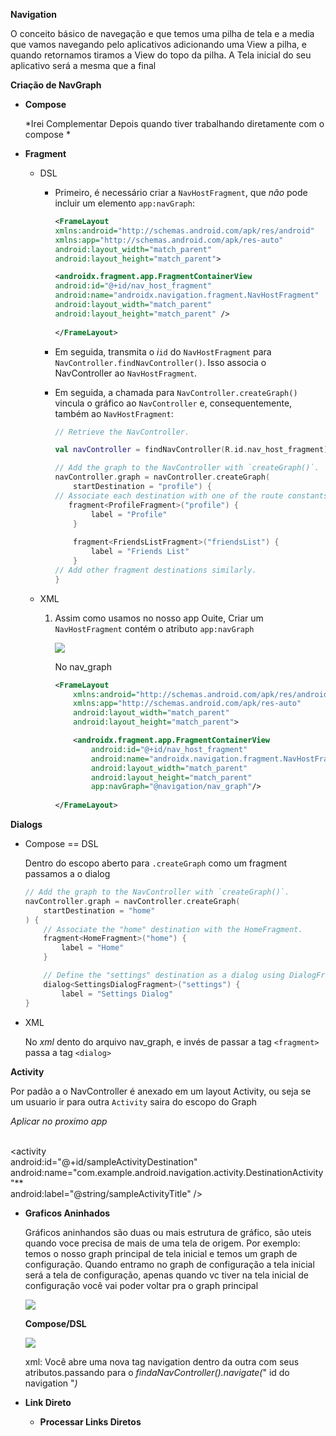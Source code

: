**Navigation**

O conceito básico de navegação e que temos uma pilha de tela e a media que vamos navegando pelo aplicativos adicionando uma View a pilha, e quando retornamos tiramos a View do topo da pilha. A Tela inicial do seu aplicativo será a mesma que a final

**Criação de NavGraph**

* **Compose**
  
  *Irei Complementar Depois quando tiver trabalhando diretamente com o compose *

* **Fragment**
  
  * DSL
    
    * Primeiro, é necessário criar a `NavHostFragment`, que *não* pode incluir um elemento `app:navGraph`:
      
      ```xml
      <FrameLayout 
      xmlns:android="http://schemas.android.com/apk/res/android"
      xmlns:app="http://schemas.android.com/apk/res-auto"    
      android:layout_width="match_parent"    
      android:layout_height="match_parent">    
      
      <androidx.fragment.app.FragmentContainerView        
      android:id="@+id/nav_host_fragment"        
      android:name="androidx.navigation.fragment.NavHostFragment"
      android:layout_width="match_parent"        
      android:layout_height="match_parent" />
          
      </FrameLayout>
      ```
    
    * Em seguida, transmita o *i*`id` do `NavHostFragment` para `NavController.findNavController()`. Isso associa o NavController ao `NavHostFragment`.
    
    * Em seguida, a chamada para `NavController.createGraph()` vincula o gráfico ao `NavController` e, consequentemente, também ao `NavHostFragment`: 
      
      ```kotlin
      // Retrieve the NavController.
      
      val navController = findNavController(R.id.nav_host_fragment)
      
      // Add the graph to the NavController with `createGraph()`.
      navController.graph = navController.createGraph(    
          startDestination = "profile") {    
      // Associate each destination with one of the route constants. 
         fragment<ProfileFragment>("profile") {        
              label = "Profile"
          }  
        
          fragment<FriendsListFragment>("friendsList") {
              label = "Friends List"
          }    
      // Add other fragment destinations similarly.
      }
      ```
  
  * XML
    
    1. Assim como usamos no nosso app Ouite, Criar um `NavHostFragment` contém o atributo `app:navGraph`
       
       ![](C:\Users\João%20Lucas\AppData\Roaming\marktext\images\2024-05-02-12-43-31-image.png)
       
       No nav_graph
       
       ```xml
       <FrameLayout 
           xmlns:android="http://schemas.android.com/apk/res/android"
           xmlns:app="http://schemas.android.com/apk/res-auto"
           android:layout_width="match_parent"
           android:layout_height="match_parent">
       
           <androidx.fragment.app.FragmentContainerView
               android:id="@+id/nav_host_fragment"
               android:name="androidx.navigation.fragment.NavHostFragment"
               android:layout_width="match_parent"
               android:layout_height="match_parent"
               app:navGraph="@navigation/nav_graph"/>
           
       </FrameLayout>
       ```

**Dialogs**

* Compose == DSL
  
  Dentro do escopo aberto para `.createGraph` como um fragment passamos a o dialog
  
  ```kotlin
  // Add the graph to the NavController with `createGraph()`.
  navController.graph = navController.createGraph(
      startDestination = "home"
  ) {    
      // Associate the "home" destination with the HomeFragment.
      fragment<HomeFragment>("home") {
          label = "Home"
      }
  
      // Define the "settings" destination as a dialog using DialogFragment.
      dialog<SettingsDialogFragment>("settings") {
          label = "Settings Dialog"    
  }
  ```

* XML
  
  No *xml* dento do arquivo nav_graph, e invés de passar a tag `<fragment>` passa a tag `<dialog>`

**Activity**

Por padão a o NavController é anexado em um layout Activity, ou seja se um usuario ir para outra `Activity` saira do escopo do Graph

*Aplicar no proximo app*

<?xml version="1.0" encoding="utf-8"?>

<div>
  
<navigation 
xmlns:android="http://schemas.android.com/apk/res/android"    
xmlns:app="http://schemas.android.com/apk/res-auto"    
android:id="@+id/navigation_graph"    
app:startDestination="@id/simpleFragment">    
    <activity        
    android:id="@+id/sampleActivityDestination"        
    android:name="com.example.android.navigation.activity.DestinationActivity"**        
    android:label="@string/sampleActivityTitle" /> 
</navigation> 
</div>

* **Graficos Aninhados**
  
  Gráficos aninhandos são duas ou mais estrutura de gráfico, são uteis quando voce precisa de mais de uma tela de origem. Por exemplo: temos o nosso graph principal de tela inicial e temos um graph de configuração. Quando entramo no graph de configuração a tela inicial será a tela de configuração, apenas quando vc tiver na tela inicial de configuração você vai poder voltar pra o graph principal
  
  ![](C:\Users\João%20Lucas\AppData\Roaming\marktext\images\2024-05-02-13-11-47-image.png)
  
  **Compose/DSL**
  
  ![](C:\Users\João%20Lucas\AppData\Roaming\marktext\images\2024-05-02-13-12-23-image.png)
  
  xml: Você abre uma nova tag navigation dentro da outra com seus atributos.passando para o *findaNavController().navigate(*" id do navigation "*)*

* **Link Direto**
  
  * **Processar Links Diretos**


